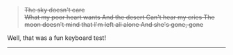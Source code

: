 > ~~The sky doesn't care  
> What my poor heart wants 
> And the desert
> Can't hear my cries
> The moon doesn't mind that
> I'm left all alone
> And she's gone, gone~~


Well, that was a fun keyboard test!

----------------------------